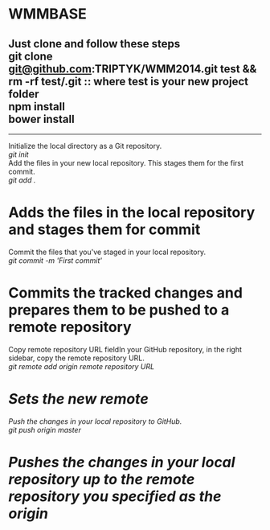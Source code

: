 WMMBASE
======
Just clone and follow these steps<br />
git clone git@github.com:TRIPTYK/WMM2014.git test && rm -rf test/.git :: where <b>test</b> is your new project folder<br />
npm install<br />
bower install<br />
-------------------------------------------------------------------------------------------------------------
-------------------------------------------------------------------------------------------------------------
Initialize the local directory as a Git repository.<br />
<em>git init</em><br />
Add the files in your new local repository. This stages them for the first commit.<br />
<em>git add .</em><br />
# Adds the files in the local repository and stages them for commit<br />
Commit the files that you've staged in your local repository.<br />
<em>git commit -m 'First commit'</em><br />
# Commits the tracked changes and prepares them to be pushed to a remote repository<br />
Copy remote repository URL fieldIn your GitHub repository, in the right sidebar, copy the remote repository URL.<br />
<em>git remote add origin remote repository URL<em><br />
# Sets the new remote<br />
Push the changes in your local repository to GitHub.<br />
<em>git push origin master</em><br />
# Pushes the changes in your local repository up to the remote repository you specified as the origin
